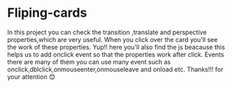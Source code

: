 # Fliping-cards
In this project you can check the transition ,translate and perspective properties,which are very useful.
When you click over the card you'll see the work of these properties.
Yup!! here you'll also find the js beacause this helps us to add onclick event so that the properties work after click.
Events there are many of them you can use many event such as onclick,dblclick,onmouseenter,onmouseleave and onload etc.
Thanks!!! for your attention 😊
